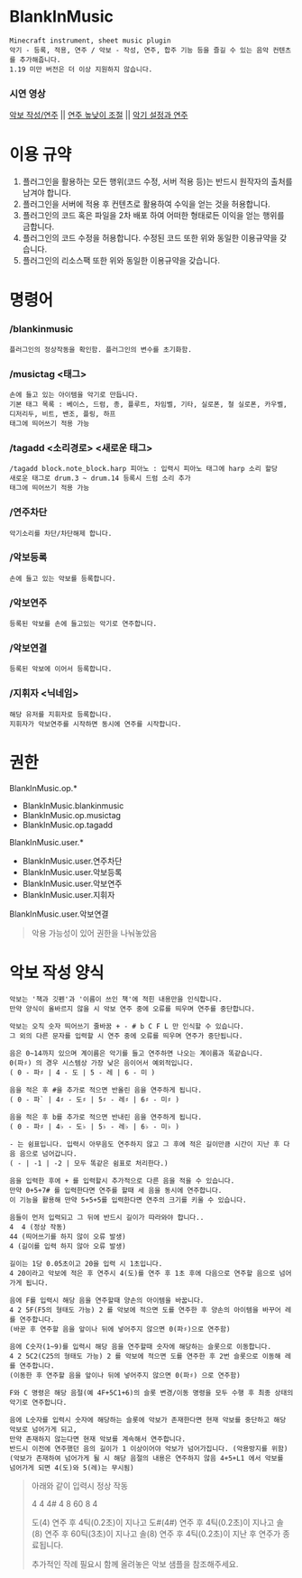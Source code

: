 BlankInMusic
===
    Minecraft instrument, sheet music plugin
    악기 - 등록, 적용, 연주 / 악보 - 작성, 연주, 합주 기능 등을 즐길 수 있는 음악 컨텐츠를 추가해줍니다.
    1.19 미만 버전은 더 이상 지원하지 않습니다.

### 시연 영상
[악보 작성/연주](https://www.youtube.com/watch?v=FzQNpJ9b-Es) || 
[연주 높낮이 조절](https://www.youtube.com/watch?v=E83QO6JgkP8) || 
[악기 설정과 연주](https://www.youtube.com/watch?v=A-XUS2XIfXc)

이용 규약
===
1. 플러그인을 활용하는 모든 행위(코드 수정, 서버 적용 등)는 반드시 원작자의 출처를 남겨야 합니다.
2. 플러그인을 서버에 적용 후 컨텐츠로 활용하여 수익을 얻는 것을 허용합니다.
3. 플러그인의 코드 혹은 파일을 2차 배포 하여 어떠한 형태로든 이익을 얻는 행위를 금합니다.
4. 플러그인의 코드 수정을 허용합니다. 수정된 코드 또한 위와 동일한 이용규약을 갖습니다.
5. 플러그인의 리소스팩 또한 위와 동일한 이용규약을 갖습니다.


명령어
===
### /blankinmusic
    플러그인의 정상작동을 확인함. 플러그인의 변수를 초기화함.

### /musictag <태그>
    손에 들고 있는 아이템을 악기로 만듭니다.
    기본 태그 목록 : 베이스, 드럼, 종, 플루트, 차임벨, 기타, 실로폰, 철 실로폰, 카우벨, 디저리두, 비트, 밴조, 플링, 하프
    태그에 띄어쓰기 적용 가능
			
### /tagadd <소리경로> <새로운 태그>
    /tagadd block.note_block.harp 피아노 : 입력시 피아노 태그에 harp 소리 할당
    새로운 태그로 drum.3 ~ drum.14 등록시 드럼 소리 추가
    태그에 띄어쓰기 적용 가능
		
### /연주차단
    악기소리를 차단/차단해제 합니다.

### /악보등록
    손에 들고 있는 악보를 등록합니다.

### /악보연주
    등록된 악보를 손에 들고있는 악기로 연주합니다.
		
### /악보연결
    등록된 악보에 이어서 등록합니다.

### /지휘자 <닉네임>
    해당 유저를 지휘자로 등록합니다.
    지휘자가 악보연주를 시작하면 동시에 연주를 시작합니다.


권한
===
BlankInMusic.op.*
- BlankInMusic.blankinmusic
- BlankInMusic.op.musictag
- BlankInMusic.op.tagadd

BlankInMusic.user.*
- BlankInMusic.user.연주차단
- BlankInMusic.user.악보등록
- BlankInMusic.user.악보연주
- BlankInMusic.user.지휘자
		
BlankInMusic.user.악보연결
> 악용 가능성이 있어 권한을 나눠놓았음


악보 작성 양식
===
    악보는 '책과 깃펜'과 '이름이 쓰인 책'에 적힌 내용만을 인식합니다.
    만약 양식이 올바르지 않을 시 악보 연주 중에 오류를 띄우며 연주를 중단합니다.
    
    악보는 오직 숫자 띄어쓰기 줄바꿈 + - # b C F L 만 인식할 수 있습니다.
    그 외의 다른 문자를 입력할 시 연주 중에 오류를 띄우며 연주가 중단됩니다.
    
    음은 0~14까지 있으며 계이름은 악기를 들고 연주하면 나오는 계이름과 똑같습니다.
    0(파♯) 의 경우 시스템상 가장 낮은 음이어서 예외적입니다.
    ( 0 - 파♯ | 4 - 도 | 5 - 레 | 6 - 미 )
    
    음을 적은 후 #을 추가로 적으면 반올린 음을 연주하게 됩니다.
    ( 0 - 파` | 4♯ - 도♯ | 5♯ - 레♯ | 6♯ - 미♯ )
    
    음을 적은 후 b를 추가로 적으면 반내린 음을 연주하게 됩니다.
    ( 0 - 파♯ | 4♭ - 도♭ | 5♭ - 레♭ | 6♭ - 미♭ )
    
    - 는 쉼표입니다. 입력시 아무음도 연주하지 않고 그 후에 적은 길이만큼 시간이 지난 후 다음 음으로 넘어갑니다.
    ( - | -1 | -2 | 모두 똑같은 쉼표로 처리한다.)
    
    음을 입력한 후에 + 를 입력할시 추가적으로 다른 음을 적을 수 있습니다.
    만약 0+5+7# 를 입력한다면 연주를 할때 세 음을 동시에 연주합니다.
    이 기능을 활용해 만약 5+5+5를 입력한다면 연주의 크기를 키울 수 있습니다.
    
    음들이 먼저 입력되고 그 뒤에 반드시 길이가 따라와야 합니다..
    4  4 (정상 작동)
    44 (띄어쓰기를 하지 않이 오류 발생)
    4 (길이를 입력 하지 않아 오류 발생)
    
    길이는 1당 0.05초이고 20을 입력 시 1초입니다.
    4 20이라고 악보에 적은 후 연주시 4(도)를 연주 후 1초 후에 다음으로 연주할 음으로 넘어가게 됩니다.
    
    음에 F를 입력시 해당 음을 연주할때 양손의 아이템을 바꿉니다.
    4 2 5F(F5의 형태도 가능) 2 를 악보에 적으면 도를 연주한 후 양손의 아이템을 바꾸어 레를 연주합니다.
    (바꾼 후 연주할 음을 앞이나 뒤에 넣어주지 않으면 0(파♯)으로 연주함)
    
    음에 C숫자(1~9)를 입력시 해당 음을 연주할때 숫자에 해당하는 슬롯으로 이동합니다.
    4 2 5C2(C25의 형태도 가능) 2 를 악보에 적으면 도를 연주한 후 2번 슬롯으로 이동해 레를 연주합니다.
    (이동한 후 연주할 음을 앞이나 뒤에 넣어주지 않으면 0(파♯) 으로 연주함)
    
    F와 C 명령은 해당 음절(예 4F+5C1+6)의 슬롯 변경/이동 명령을 모두 수행 후 최종 상태의 악기로 연주합니다.
    
    음에 L숫자를 입력시 숫자에 해당하는 슬롯에 악보가 존재한다면 현재 악보를 중단하고 해당 악보로 넘어가게 되고,
    만약 존재하지 않는다면 현재 악보를 계속해서 연주합니다.
    반드시 이전에 연주했던 음의 길이가 1 이상이어야 악보가 넘어가집니다. (악용방지를 위함)
    (악보가 존재하여 넘어가게 될 시 해당 음절의 내용은 연주하지 않음 4+5+L1 에서 악보를 넘어가게 되면 4(도)와 5(레)는 무시됨)

>    아래와 같이 입력시 정상 작동 
> 
> 4 4 4# 4 
> 8 60 
> 8 4 
> 
> 도(4) 연주 후 4틱(0.2초)이 지나고 
> 도#(4#) 연주 후 4틱(0.2초)이 지나고 
> 솔(8) 연주 후 60틱(3초)이 지나고 
> 솔(8) 연주 후 4틱(0.2초)이 지난 후 
> 연주가 종료됩니다.
> 
> 추가적인 작례 필요시 함께 올려놓은 악보 샘플을 참조해주세요.

